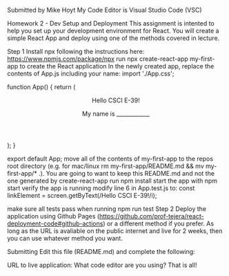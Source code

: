 Submitted by Mike Hoyt
My Code Editor is Visual Studio Code (VSC)

Homework 2 - Dev Setup and Deployment
This assignment is intented to help you set up your development environment for React. You will create a simple React App and deploy using one of the methods covered in lecture.

Step 1
Install npx following the instructions here: https://www.npmjs.com/package/npx
run npx create-react-app my-first-app to create the React application
In the newly created app, replace the contents of App.js including your name:
import './App.css';

function App() {
  return (
    <div className="App">
      <header className="App-header">
        <p>Hello CSCI E-39!</p>
        <p>
          My name is ____________
        </p>
      </header>
    </div>
  );
}

export default App;
move all of the contents of my-first-app to the repos root directory (e.g. for mac/linux rm my-first-app/README.md && mv my-first-app/* .). You are going to want to keep this README.md and not the one generated by create-react-app
run npm install
start the app with npm start
verify the app is running
modify line 6 in App.test.js to:
const linkElement = screen.getByText(/Hello CSCI E-39!/i);

make sure all tests pass when running npm run test
Step 2
Deploy the application using Github Pages (https://github.com/prof-tejera/react-deployment-code#github-actions) or a different method if you prefer. As long as the URL is avaliable on the public internet and live for 2 weeks, then you can use whatever method you want.

Submitting
Edit this file (README.md) and complete the following:

URL to live application:
What code editor are you using?
That is all!